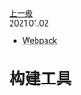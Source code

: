 <div class="extend-header">
<div class="info">
<a class="back" href="./">上一级</a>
<div class="mini">
<span>2021.01.02</span>
</div>
</div>
<div class="content">

<div class="custom-block links">
<ul class="desc">
<li><a href="undefined">Webpack</a></li>
</ul>
</div>
</div>
</div>
<div class="content-header">
<h1>构建工具</h1>
</div>

